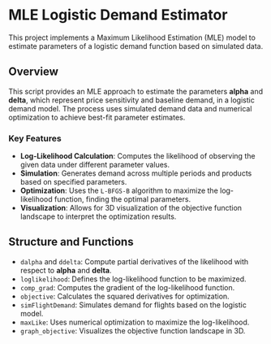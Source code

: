 # MLE Logistic Demand Estimator

This project implements a Maximum Likelihood Estimation (MLE) model to estimate parameters of a logistic demand function based on simulated data.

## Overview

This script provides an MLE approach to estimate the parameters **alpha** and **delta**, which represent price sensitivity and baseline demand, in a logistic demand model. The process uses simulated demand data and numerical optimization to achieve best-fit parameter estimates.

### Key Features

- **Log-Likelihood Calculation**: Computes the likelihood of observing the given data under different parameter values.
- **Simulation**: Generates demand across multiple periods and products based on specified parameters.
- **Optimization**: Uses the `L-BFGS-B` algorithm to maximize the log-likelihood function, finding the optimal parameters.
- **Visualization**: Allows for 3D visualization of the objective function landscape to interpret the optimization results.

## Structure and Functions

- `dalpha` and `ddelta`: Compute partial derivatives of the likelihood with respect to **alpha** and **delta**.
- `loglikelihood`: Defines the log-likelihood function to be maximized.
- `comp_grad`: Computes the gradient of the log-likelihood function.
- `objective`: Calculates the squared derivatives for optimization.
- `simFlightDemand`: Simulates demand for flights based on the logistic model.
- `maxLike`: Uses numerical optimization to maximize the log-likelihood.
- `graph_objective`: Visualizes the objective function landscape in 3D.
